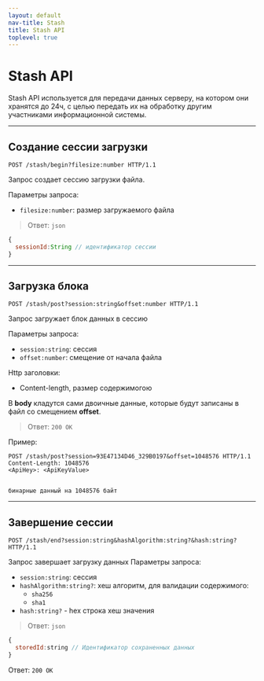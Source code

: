 ```yaml
---
layout: default
nav-title: Stash
title: Stash API
toplevel: true
---
```

# Stash API
Stash API используется для передачи данных серверу, на котором они хранятся до 24ч, с целью передать их на обработку другим участниками информационной системы. 

***
## Создание сессии загрузки
```http
POST /stash/begin?filesize:number HTTP/1.1
```

Запрос создает сессию загрузки файла.

Параметры запроса:
  - `filesize:number`: размер загружаемого файла
  
>Ответ: `json`
```js
{
  sessionId:String // идентификатор сессии
}
```

***
## Загрузка блока
```http
POST /stash/post?session:string&offset:number HTTP/1.1
```

Запрос загружает блок данных в сессию

Параметры запроса:
  - `session:string`: сессия
  - `offset:number`: смещение от начала файла

Http заголовки:
- Content-length, размер содержимогою
 
В **body** кладутся сами двоичные данные, которые будут записаны в файл со смещением **offset**.
> Ответ: `200 OK`

Пример:
```http
POST /stash/post?session=93E47134D46_329B0197&offset=1048576 HTTP/1.1
Content-Length: 1048576
<ApiHey>: <ApiKeyValue>


бинарные данный на 1048576 байт
```

***
## Завершение сессии
```http
POST /stash/end?session:string&hashAlgorithm:string?&hash:string?  HTTP/1.1
```

Запрос завершает загрузку данных
Параметры запроса:
  - `session:string`: сессия
  - `hashAlgorithm:string?`: хеш алгоритм, для валидации содержимого:
    * `sha256`
    * `sha1`
  - `hash:string?` - hex строка хеш значения  
  
>Ответ: `json`
```js
{
  storedId:string // Идентификатор сохраненных данных
}
```
Ответ: `200 OK`